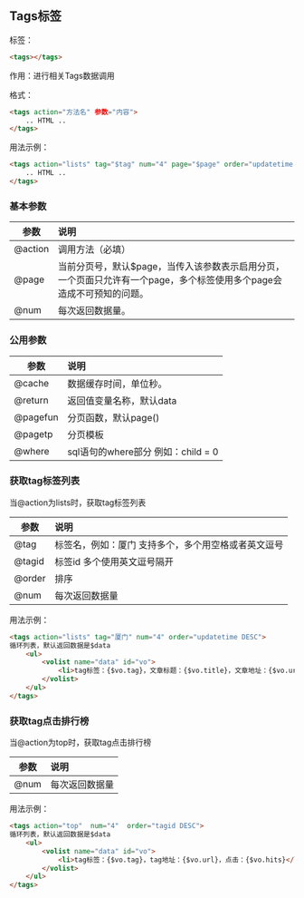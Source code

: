## Tags标签 

标签：
```html 
<tags></tags>
```

作用：进行相关Tags数据调用

格式：

```html 
<tags action="方法名" 参数="内容"> 
    .. HTML ..
</tags>
```

用法示例：

```html
<tags action="lists" tag="$tag" num="4" page="$page" order="updatetime DESC"> 
    .. HTML ..
</tags> 
```

### 基本参数

参数	|说明
----- |:-----|
@action	|调用方法（必填）
@page	|当前分页号，默认$page，当传入该参数表示启用分页，一个页面只允许有一个page，多个标签使用多个page会造成不可预知的问题。
@num	|每次返回数据量。

### 公用参数

参数	|说明
----- |:-----|
@cache	|数据缓存时间，单位秒。
@return	|返回值变量名称，默认data
@pagefun	|分页函数，默认page()
@pagetp	|分页模板
@where	|sql语句的where部分 例如：child = 0

### 获取tag标签列表

当@action为lists时，获取tag标签列表

参数	|说明
----- |:-----|
@tag	|标签名，例如：厦门 支持多个，多个用空格或者英文逗号
@tagid	|标签id 多个使用英文逗号隔开
@order	|排序
@num	|每次返回数据量

用法示例：

```html
<tags action="lists" tag="厦门" num="4" order="updatetime DESC">
循环列表，默认返回数据是$data
    <ul>
        <volist name="data" id="vo">
            <li>tag标签：{$vo.tag}，文章标题：{$vo.title}，文章地址：{$vo.url}</li>
        </volist>
    </ul>
</tags>
```

### 获取tag点击排行榜

当@action为top时，获取tag点击排行榜

参数	|说明
----- |:-----|
@num	|每次返回数据量

用法示例：

```html
<tags action="top"  num="4"  order="tagid DESC">
循环列表，默认返回数据是$data
    <ul>
        <volist name="data" id="vo">
            <li>tag标签：{$vo.tag}，tag地址：{$vo.url}，点击：{$vo.hits}</li>
        </volist>
    </ul>
</tags>
```